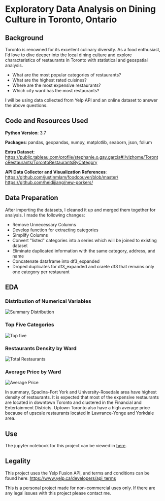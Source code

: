# Exploratory Data Analysis on Dining Culture in Toronto, Ontario

## Background 
Toronto is renowned for its excellent culinary diversity. As a food enthusiast, I'd love to dive deeper into the local dining culture and explore characteristics of restaurants in Toronto with statistical and geospatial analysis.

  - What are the most popular categories of restaurants?
  - What are the highest rated cuisines?
  - Where are the most expensive restaurants?
  - Which city ward has the most restaurants?
  
I will be using data collected from Yelp API and an online dataset to answer the above questions.

## Code and Resources Used
**Python Version**: 3.7

**Packages**: pandas, geopandas, numpy, matplotlib, seaborn, json, folium

**Extra Dataset**: https://public.tableau.com/profile/stephanie.o.gay.garcia#!/vizhome/TorontoRestaurants/TorontoRestaurantsByCategory

**API Data Collector and Visualization References**: https://github.com/justinmlam/foodcouver/blob/master/
https://github.com/heidijiang/new-porkers/

## Data Preparation
After importing the datasets, I cleaned it up and merged them together for analysis. I made the following changes:

  - Remove Unnecessary Columns
  - Develop function for extracting categories
  - Simplify Columns
  - Convert "listed" categories into a series which will be joined to existing dataset
  - Eliminate duplicated information with the same category, address, and name
  - Concatenate dataframe into df3_expanded
  - Droped duplicates for df3_expanded and craete df3 that remains only one category per restaurant 

## EDA
### Distribution of Numerical Variables 
![Summary Distribution](https://user-images.githubusercontent.com/65966223/85639244-15f45c00-b656-11ea-86ee-e3072b5fb33b.png)

### Top Five Categories
![Top five](https://user-images.githubusercontent.com/65966223/85639270-2e647680-b656-11ea-8dd8-703f93eeee91.png)

### Restaurants Density by Ward
![Total Restaurants](https://user-images.githubusercontent.com/65966223/85639638-53a5b480-b657-11ea-9540-ef62e883e92c.png)

### Average Price by Ward
![Average Price](https://user-images.githubusercontent.com/65966223/85639706-9071ab80-b657-11ea-9bd3-cdb050c1397d.png)

In summary, Spadina-Fort York and University-Rosedale area have highest density of restaurants. It is expected that most of the expensive restaurants are located in downtown Toronto and clustered in the Financial and Entertainment Districts. Uptown Toronto also have a high average price because of upscale restaurants located in Lawrance-Yonge and Yorkdale area.

## Use
The jupyter notebook for this project can be viewed in [here](https://nbviewer.jupyter.org/github/Kevin-Bi/toronto_food_proj/blob/master/Toronto_Food_EDA.ipynb#).

## Legality
This project uses the Yelp Fusion API, and terms and conditions can be found here: https://www.yelp.ca/developers/api_terms 

This is a personal project made for non-commercial uses only. If there are any legal issues with this project please contact me.  
